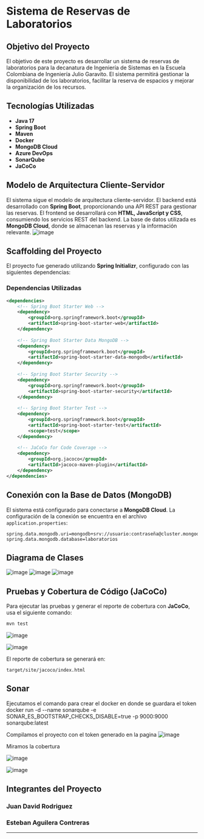 # Sistema de Reservas de Laboratorios

## Objetivo del Proyecto
El objetivo de este proyecto es desarrollar un sistema de reservas de laboratorios para la decanatura de Ingeniería de Sistemas en la Escuela Colombiana de Ingeniería Julio Garavito. El sistema permitirá gestionar la disponibilidad de los laboratorios, facilitar la reserva de espacios y mejorar la organización de los recursos.

## Tecnologías Utilizadas
- **Java 17**
- **Spring Boot**
- **Maven**
- **Docker**
- **MongoDB Cloud**
- **Azure DevOps**
- **SonarQube**
- **JaCoCo**

## Modelo de Arquitectura Cliente-Servidor
El sistema sigue el modelo de arquitectura cliente-servidor. El backend está desarrollado con **Spring Boot**, proporcionando una API REST para gestionar las reservas. El frontend se desarrollará con **HTML, JavaScript y CSS**, consumiendo los servicios REST del backend. La base de datos utilizada es **MongoDB Cloud**, donde se almacenan las reservas y la información relevante.
![image](https://github.com/user-attachments/assets/d51df5c9-800a-4930-a247-d2e061f9b646)

## Scaffolding del Proyecto
El proyecto fue generado utilizando **Spring Initializr**, configurado con las siguientes dependencias:

### Dependencias Utilizadas
```xml
<dependencies>
    <!-- Spring Boot Starter Web -->
    <dependency>
        <groupId>org.springframework.boot</groupId>
        <artifactId>spring-boot-starter-web</artifactId>
    </dependency>
    
    <!-- Spring Boot Starter Data MongoDB -->
    <dependency>
        <groupId>org.springframework.boot</groupId>
        <artifactId>spring-boot-starter-data-mongodb</artifactId>
    </dependency>
    
    <!-- Spring Boot Starter Security -->
    <dependency>
        <groupId>org.springframework.boot</groupId>
        <artifactId>spring-boot-starter-security</artifactId>
    </dependency>
    
    <!-- Spring Boot Starter Test -->
    <dependency>
        <groupId>org.springframework.boot</groupId>
        <artifactId>spring-boot-starter-test</artifactId>
        <scope>test</scope>
    </dependency>
    
    <!-- JaCoCo for Code Coverage -->
    <dependency>
        <groupId>org.jacoco</groupId>
        <artifactId>jacoco-maven-plugin</artifactId>
    </dependency>
</dependencies>
```

## Conexión con la Base de Datos (MongoDB)
El sistema está configurado para conectarse a **MongoDB Cloud**. La configuración de la conexión se encuentra en el archivo `application.properties`:

```properties
spring.data.mongodb.uri=mongodb+srv://usuario:contraseña@cluster.mongodb.net/laboratorios
spring.data.mongodb.database=laboratorios
```

## Diagrama de Clases

![image](https://github.com/user-attachments/assets/3066fd8f-6bd3-4028-a3b5-dfef80df56f5)
![image](https://github.com/user-attachments/assets/b93197aa-092e-4347-90fa-3e6d4c93d599)
![image](https://github.com/user-attachments/assets/99902ea8-1eea-4ef6-8c18-15af3146fe2d)



## Pruebas y Cobertura de Código (JaCoCo)
Para ejecutar las pruebas y generar el reporte de cobertura con **JaCoCo**, usa el siguiente comando:

```sh
mvn test
```
![image](https://github.com/user-attachments/assets/f791215e-d6b3-48e6-8ef6-051a813487d9)

![image](https://github.com/user-attachments/assets/a5d31cab-a284-4bc5-ade2-b86a63e29df9)


El reporte de cobertura se generará en:
```
target/site/jacoco/index.html
```

## Sonar


Ejecutamos el comando para crear el docker en donde se guardara el token
docker run -d --name sonarqube -e SONAR_ES_BOOTSTRAP_CHECKS_DISABLE=true -p 9000:9000 sonarqube:latest

Compilamos el proyecto con el token generado en la pagina
![image](https://github.com/user-attachments/assets/88c30117-0c6c-4c58-9560-92ee79560465)


Miramos la cobertura


![image](https://github.com/user-attachments/assets/e7685c2b-5959-4682-8313-5f7f1b624576)



![image](https://github.com/user-attachments/assets/fc447250-66ad-44e1-8c21-76f39fb2d06e)

## Integrantes del Proyecto
### Juan David Rodriguez
### Esteban Aguilera Contreras

---




